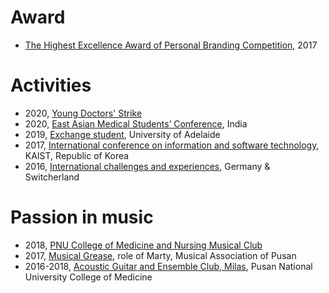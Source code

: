 # Award
- [The Highest Excellence Award of Personal Branding Competition](https://drive.google.com/drive/folders/1914eJB9MT7ga1YLJB5asLpC7opI9L2AS?usp=share_link), 2017

# Activities
- 2020, [Young Doctors' Strike](https://drive.google.com/drive/folders/1xAh524XGUonRo6jL8hCmG11e-ZDf6hLz?usp=share_link)
- 2020, [East Asian Medical Students’ Conference](https://drive.google.com/drive/folders/1vweGL-68Z-si0xjMl_K5_0wnKjSIugWk?usp=share_link), India
- 2019, [Exchange student](https://drive.google.com/drive/folders/1uSP7T6vXHQDqazxGHCopwSx8N7F5C4cu?usp=share_link), University of Adelaide
- 2017, [International conference on information and software technology](https://drive.google.com/drive/folders/1lOmZeqXTxG_Op_HeroYTCk1yrDceAIoF?usp=share_link), KAIST, Republic of Korea 
- 2016, [International challenges and experiences](https://drive.google.com/drive/folders/15jDpac6OQ3szx_sp2o6qFeL7z8TKtS45?usp=share_link), Germany & Switcherland

# Passion in music
- 2018, [PNU College of Medicine and Nursing Musical Club](https://www.youtube.com/watch?v=rUB2fxYVbFU)
- 2017, [Musical Grease](https://drive.google.com/drive/folders/1_eLvy0lkgdBDda_earE1aVInkKAkkY9k?usp=share_link), role of Marty, Musical Association of Pusan
- 2016-2018, [Acoustic Guitar and Ensemble Club, Milas](https://drive.google.com/drive/folders/1hGBblGxPbmc7QC-OhfAyjZ3GD1onRkgA?usp=share_link), Pusan National University College of Medicine
